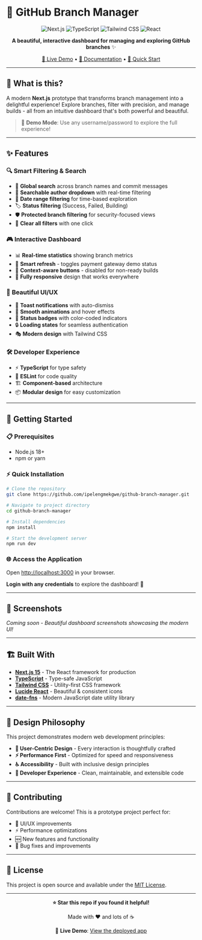 # 🚀 GitHub Branch Manager

<div align="center">

![Next.js](https://img.shields.io/badge/Next.js-15.4.6-black?style=for-the-badge&logo=next.js)
![TypeScript](https://img.shields.io/badge/TypeScript-5.0-blue?style=for-the-badge&logo=typescript)
![Tailwind CSS](https://img.shields.io/badge/Tailwind_CSS-4.0-38B2AC?style=for-the-badge&logo=tailwind-css)
![React](https://img.shields.io/badge/React-19.1.0-61DAFB?style=for-the-badge&logo=react)

**A beautiful, interactive dashboard for managing and exploring GitHub branches** ✨

[🌟 Live Demo](#) • [📖 Documentation](#features) • [🚀 Quick Start](#-getting-started)

</div>

---

## 🎯 What is this?

A modern **Next.js** prototype that transforms branch management into a delightful experience! Explore branches, filter with precision, and manage builds - all from an intuitive dashboard that's both powerful and beautiful.

> 🔑 **Demo Mode**: Use any username/password to explore the full experience!

---

## ✨ Features

### 🔍 **Smart Filtering & Search**
- 🔎 **Global search** across branch names and commit messages
- 👥 **Searchable author dropdown** with real-time filtering
- 📅 **Date range filtering** for time-based exploration
- 🏷️ **Status filtering** (Success, Failed, Building)
- 🛡️ **Protected branch filtering** for security-focused views
- 🧹 **Clear all filters** with one click

### 🎮 **Interactive Dashboard**
- 📊 **Real-time statistics** showing branch metrics
- 🔄 **Smart refresh** - toggles payment gateway demo status
- 🎯 **Context-aware buttons** - disabled for non-ready builds
- 📱 **Fully responsive** design that works everywhere

### 🎨 **Beautiful UI/UX**
- 🌈 **Toast notifications** with auto-dismiss
- 💫 **Smooth animations** and hover effects
- 🎪 **Status badges** with color-coded indicators
- 🔒 **Loading states** for seamless authentication
- 🎭 **Modern design** with Tailwind CSS

### 🛠️ **Developer Experience**
- ⚡ **TypeScript** for type safety
- 🎯 **ESLint** for code quality
- 🏗️ **Component-based** architecture
- 📦 **Modular design** for easy customization

---

## 🚀 Getting Started

### 📋 Prerequisites
- Node.js 18+
- npm or yarn

### ⚡ Quick Installation

```bash
# Clone the repository
git clone https://github.com/ipelengmekgwe/github-branch-manager.git

# Navigate to project directory
cd github-branch-manager

# Install dependencies
npm install

# Start the development server
npm run dev
```

### 🌐 Access the Application

Open [http://localhost:3000](http://localhost:3000) in your browser.

**Login with any credentials** to explore the dashboard! 🎉

---

## 📸 Screenshots

*Coming soon - Beautiful dashboard screenshots showcasing the modern UI!*

---

## 🏗️ Built With

- **[Next.js 15](https://nextjs.org/)** - The React framework for production
- **[TypeScript](https://www.typescriptlang.org/)** - Type-safe JavaScript
- **[Tailwind CSS](https://tailwindcss.com/)** - Utility-first CSS framework
- **[Lucide React](https://lucide.dev/)** - Beautiful & consistent icons
- **[date-fns](https://date-fns.org/)** - Modern JavaScript date utility library

---

## 🎨 Design Philosophy

This project demonstrates modern web development principles:

- **🎯 User-Centric Design** - Every interaction is thoughtfully crafted
- **⚡ Performance First** - Optimized for speed and responsiveness
- **♿ Accessibility** - Built with inclusive design principles
- **🔧 Developer Experience** - Clean, maintainable, and extensible code

---

## 🤝 Contributing

Contributions are welcome! This is a prototype project perfect for:

- 🎨 UI/UX improvements
- ⚡ Performance optimizations
- 🆕 New features and functionality
- 🐛 Bug fixes and improvements

---

## 📝 License

This project is open source and available under the [MIT License](LICENSE).

---

<div align="center">

**⭐ Star this repo if you found it helpful!**

Made with ❤️ and lots of ☕

🚀 **Live Demo**: [View the deployed app](https://gray-pebble-04bccd803.azurestaticapps.net)

</div>
